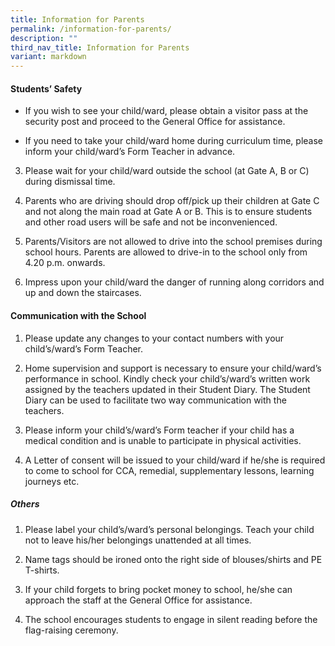 ```yaml
---
title: Information for Parents
permalink: /information-for-parents/
description: ""
third_nav_title: Information for Parents
variant: markdown
---
```

#### Students’ Safety

* If you wish to see your child/ward, please obtain a visitor pass at the security post and proceed to the General Office for assistance.

* If you need to take your child/ward home during curriculum time, please inform your child/ward’s Form Teacher in advance.

3. Please wait for your child/ward outside the school (at Gate A, B or C) during dismissal time.

4. Parents who are driving should drop off/pick up their children at Gate C and not along the main road at Gate A or B. This is to ensure students and other road users will be safe and not be inconvenienced.

5. Parents/Visitors are not allowed to drive into the school premises during school hours. Parents are allowed to drive-in to the school only from 4.20 p.m. onwards.

6. Impress upon your child/ward the danger of running along corridors and up and down the staircases.

####  Communication with the School

1. Please update any changes to your contact numbers with your child’s/ward’s Form Teacher.

1. Home supervision and support is necessary to ensure your child/ward’s performance in school. Kindly check your child’s/ward’s written work assigned by the teachers updated in their Student Diary. The Student Diary can be used to facilitate two way communication with the teachers.

1. Please inform your child’s/ward’s Form teacher if your child has a medical condition and is unable to participate in physical activities.

1. A Letter of consent will be issued to your child/ward if he/she is required to come to school for CCA, remedial, supplementary lessons, learning journeys etc.

##### Others

1. Please label your child’s/ward’s personal belongings. Teach your child not to leave his/her belongings unattended at all times.

1. Name tags should be ironed onto the right side of blouses/shirts and PE T-shirts.

1. If your child forgets to bring pocket money to school, he/she can approach the staff at the General Office for assistance.

1. The school encourages students to engage in silent reading before the flag-raising ceremony.